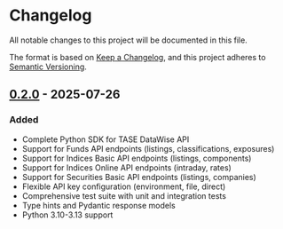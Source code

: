 # Changelog

All notable changes to this project will be documented in this file.

The format is based on [Keep a Changelog](https://keepachangelog.com/en/1.0.0/),
and this project adheres to [Semantic Versioning](https://semver.org/spec/v2.0.0.html).

## [0.2.0] - 2025-07-26

### Added
- Complete Python SDK for TASE DataWise API
- Support for Funds API endpoints (listings, classifications, exposures)
- Support for Indices Basic API endpoints (listings, components)
- Support for Indices Online API endpoints (intraday, rates)
- Support for Securities Basic API endpoints (listings, companies)
- Flexible API key configuration (environment, file, direct)
- Comprehensive test suite with unit and integration tests
- Type hints and Pydantic response models
- Python 3.10-3.13 support

[0.2.0]: https://github.com/eliyahuA/tasepy/releases/tag/v0.2.0
